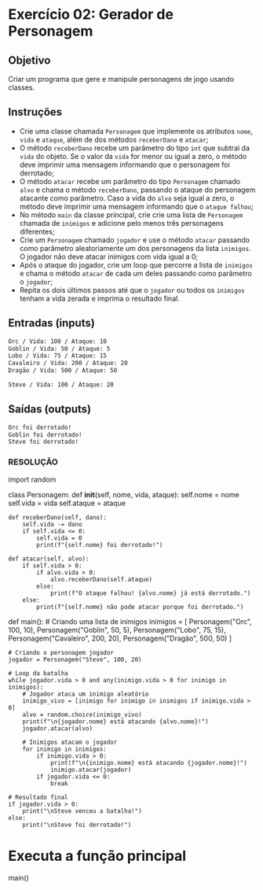 # Exercício 02: Gerador de Personagem

## Objetivo

Criar um programa que gere e manipule personagens de jogo usando classes.

## Instruções

* Crie uma classe chamada `Personagem` que implemente os atributos `nome`, `vida` e `ataque`, além de dos métodos `receberDano` e `atacar`;
* O método `receberDano` recebe um parâmetro do tipo `int` que subtrai da `vida` do objeto. Se o valor da `vida` for menor ou igual a zero, o método deve imprimir uma mensagem informando que o personagem foi derrotado;
* O método `atacar` recebe um parâmetro do tipo `Personagem` chamado `alvo` e chama o método `receberDano`, passando o ataque do personagem atacante como parâmetro. Caso a vida do `alvo` seja igual a zero, o método deve imprimir uma mensagem informando que o `ataque falhou`;
* No método `main` da classe principal, crie crie uma lista de `Personagem` chamada de `inimigos` e adicione pelo menos três personagens diferentes;
* Crie um `Personagem` chamado `jogador` e use o método `atacar` passando como parâmetro aleatoriamente um dos personagens da lista `inimigos`. O jogador não deve atacar inimigos com vida igual a 0;
* Após o ataque do jogador, crie um loop que percorre a lista de `inimigos` e chama o método `atacar` de cada um deles passando como parâmetro o `jogador`;
* Repita os dois últimos passos até que o `jogador` ou todos os `inimigos` tenham a vida zerada e imprima o resultado final.

## Entradas (inputs)

````txt
Orc / Vida: 100 / Ataque: 10
Goblin / Vida: 50 / Ataque: 5
Lobo / Vida: 75 / Ataque: 15
Cavaleiro / Vida: 200 / Ataque: 20
Dragão / Vida: 500 / Ataque: 50

Steve / Vida: 100 / Ataque: 20
````

## Saídas (outputs)

````txt
Orc foi derrotado!
Goblin foi derrotado!
Steve foi derrotado!
````

### RESOLUÇÃO ###

import random

class Personagem:
    def __init__(self, nome, vida, ataque):
        self.nome = nome
        self.vida = vida
        self.ataque = ataque

    def receberDano(self, dano):
        self.vida -= dano
        if self.vida <= 0:
            self.vida = 0
            print(f"{self.nome} foi derrotado!")
    
    def atacar(self, alvo):
        if self.vida > 0:
            if alvo.vida > 0:
                alvo.receberDano(self.ataque)
            else:
                print(f"O ataque falhou! {alvo.nome} já está derrotado.")
        else:
            print(f"{self.nome} não pode atacar porque foi derrotado.")

def main():
    # Criando uma lista de inimigos
    inimigos = [
        Personagem("Orc", 100, 10),
        Personagem("Goblin", 50, 5),
        Personagem("Lobo", 75, 15),
        Personagem("Cavaleiro", 200, 20),
        Personagem("Dragão", 500, 50)
    ]

    # Criando o personagem jogador
    jogador = Personagem("Steve", 100, 20)

    # Loop da batalha
    while jogador.vida > 0 and any(inimigo.vida > 0 for inimigo in inimigos):
        # Jogador ataca um inimigo aleatório
        inimigo_vivo = [inimigo for inimigo in inimigos if inimigo.vida > 0]
        alvo = random.choice(inimigo_vivo)
        print(f"\n{jogador.nome} está atacando {alvo.nome}!")
        jogador.atacar(alvo)
        
        # Inimigos atacam o jogador
        for inimigo in inimigos:
            if inimigo.vida > 0:
                print(f"\n{inimigo.nome} está atacando {jogador.nome}!")
                inimigo.atacar(jogador)
            if jogador.vida <= 0:
                break
    
    # Resultado final
    if jogador.vida > 0:
        print("\nSteve venceu a batalha!")
    else:
        print("\nSteve foi derrotado!")

# Executa a função principal
main()
